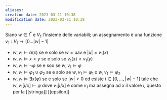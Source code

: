 ```yaml
---
aliases: 
creation date: 2023-03-21 10:38
modification date: 2023-03-21 10:38
---
```


Siano $w \in I^*$ e $V_{1}$ l'insieme delle variabili; un assegnamento è una funzione $v_{1} : V_{1} \to [0\dots|w|-1]$
- $w,v_{1} \vDash a(x)$ se e solo se $w = \text{uav}$ e $|u| = v_{1}(x)$
- $w,v_{1} \vDash x < y$ se e solo se $v_{1}(x) < v_{1}(y)$
- $w,v_{1} \vDash \neg \varphi$ se e soo se $w,v_{1} \vDash \varphi$
- $w,v_{1} \vDash \varphi_{1} \cup \varphi_{2}$ se e solo se $w,v_{1} \vDash \varphi_{1}$ o $w,v_{1} \vDash \varphi_{2}$
- $w,v_{1} \vDash \exists x(\varphi)$ se e solo se $|w| > 0$ ed esiste $i \in [0,\dots,|w|-1]$ tale che $w,v_{1}[i/x] \vDash \varphi$
  dove $v_{1}[i/x]$ è come $v_{1}$ ma assegna ad $x$ il valore $i$, questo per la [[stringa]] [[epsilon]]


